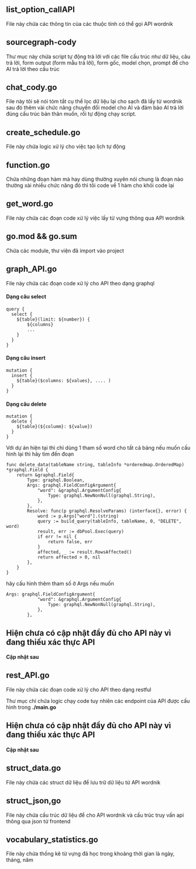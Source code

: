 ## list_option_callAPI
File này chứa các thông tin của các thuộc tính có thể gọi API wordnik

## sourcegraph-cody
Thư mục này chứa script tự động trả lời với các file cấu trúc như dữ liệu, câu trả lời, form output (form mẫu trả lởi), form gốc, model chọn, prompt để cho AI trả lời theo cấu trúc

## chat_cody.go
File này tôi sẽ nói tóm tắt cụ thể lọc dữ liệu lại cho sạch đã lấy từ wordnik sau đó thêm vài chức năng chuyển đổi model cho AI và đảm bảo AI trả lời đúng cấu trúc bản thân muốn, rồi tự động chạy script.

## create_schedule.go
File này chứa logic xử lý cho việc tạo lịch tự động

## function.go
Chứa những đoạn hàm mà hay dùng thường xuyên nói chung là đoạn nào thường xài nhiều chức năng đó thì tôi code về 1 hàm cho khỏi code lại

## get_word.go
File này chứa các đoạn code xử lý việc lấy từ vựng thông qua API wordnik

## go.mod && go.sum
Chứa các module, thư viện đã import vào project

## graph_API.go
File này chứa các đoạn code xử lý cho API theo dạng graphql

#### Dạng câu select

```
query {
  select {
    ${table}(limit: ${number}) {
        ${columns}
        ...
    }
  }
}
```

#### Dạng câu insert
```
mutation {
  insert {
    ${table}($columns: ${values}, .... )
  }
}
```
#### Dạng câu delete
```
mutation {
  delete {
    ${table}(${columm}: ${value})
  }
}

```
Với dự án hiện tại thì chỉ dùng 1 tham số word cho tất cả bảng nếu muốn cấu hình lại thì hãy tìm đến đoạn

```
func delete_data(tableName string, tableInfo *orderedmap.OrderedMap) *graphql.Field {
	return &graphql.Field{
		Type: graphql.Boolean,
		Args: graphql.FieldConfigArgument{
			"word": &graphql.ArgumentConfig{
				Type: graphql.NewNonNull(graphql.String),
			},
		},
		Resolve: func(p graphql.ResolveParams) (interface{}, error) {
			word := p.Args["word"].(string)
			query := build_query(tableInfo, tableName, 0, "DELETE", word)
			result, err := dbPool.Exec(query)
			if err != nil {
				return false, err
			}
			affected, _ := result.RowsAffected()
			return affected > 0, nil
		},
	}
}

```

hãy cấu hình thêm tham số ở Args nếu muốn

```
Args: graphql.FieldConfigArgument{
			"word": &graphql.ArgumentConfig{
				Type: graphql.NewNonNull(graphql.String),
			},
		},
```

## Hiện chưa có cập nhật đầy đủ cho API này vì đang thiếu xác thực API

#### Cập nhật sau

## rest_API.go
File này chứa các đoạn code xử lý cho API theo dạng restful

Thư mục chỉ chứa logic chạy code tuy nhiên các endpoint của API được cấu hình trong **./main.go** 

## Hiện chưa có cập nhật đầy đủ cho API này vì đang thiếu xác thực API

#### Cập nhật sau

## struct_data.go
File này chứa các struct dữ liệu để lưu trữ dữ liệu từ API wordnik

## struct_json,go
File này chứa cấu trúc dữ liệu để cho API wordnik và cấu trúc truy vấn api thông qua json từ frontend

## vocabulary_statistics.go
File này chứa thống kê từ vựng đã học trong khoảng thời gian là ngày, tháng, năm